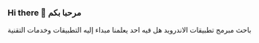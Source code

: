 ### Hi there 👋 مرحبا  بكم 
باحث مبرمج تطبيقات الاندرويد  هل فيه احد يعلمنا مبداء إليه التطبيقات وخدمات التقنية 

<!--
**turki999/turki999** is a ✨ _special_ ✨ repository because its `README.md` (this file) appears on your GitHub profile.

Here are some ideas to get you started:

- 🔭 I’m currently working on ...
- 🌱 I’m currently learning ...
- 👯 I’m looking to collaborate on ...
- 🤔 I’m looking for help with ...
- 💬 Ask me about ...
- 📫 How to reach me: ...
- 😄 Pronouns: ...
- ⚡ Fun fact: ...
-->
